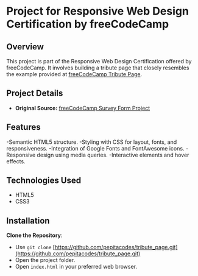 # Project for Responsive Web Design Certification by freeCodeCamp

## Overview

This project is part of the Responsive Web Design Certification offered by freeCodeCamp. It involves building a tribute page that closely resembles the example provided at [freeCodeCamp Tribute Page](https://tribute-page.freecodecamp.rocks/).

## Project Details

- **Original Source:** [freeCodeCamp Survey Form Project](https://www.freecodecamp.org/learn/2022/responsive-web-design/build-a-tribute-page-project/build-a-tribute-page)

## Features

-Semantic HTML5 structure.
-Styling with CSS for layout, fonts, and responsiveness.
-Integration of Google Fonts and FontAwesome icons.
-Responsive design using media queries.
-Interactive elements and hover effects.

## Technologies Used

- HTML5
- CSS3

## Installation

**Clone the Repository**:

   - Use `git clone` [https://github.com/pepitacodes/tribute_page.git](https://github.com/pepitacodes/tribute_page.git)  
   - Open the project folder.  
   - Open `index.html` in your preferred web browser.

